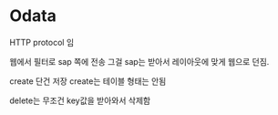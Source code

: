 # Odata
HTTP protocol 임

웹에서 필터로 sap 쪽에 전송
그걸 sap는 받아서 레이아웃에 맞게 웹으로 던짐.

create 단건 저장
create는 테이블 형태는 안됨

delete는 무조건 key값을 받아와서 삭제함

